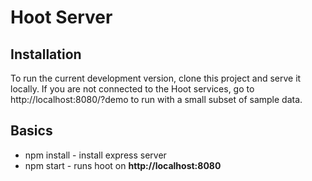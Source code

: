 Hoot Server
======

## Installation
To run the current development version, clone this project and serve it locally. If you are not connected to the Hoot services, go to http://localhost:8080/?demo to run with a small subset of sample data.


## Basics

* npm install - install express server
* npm start - runs hoot on <strong>http://localhost:8080</strong>